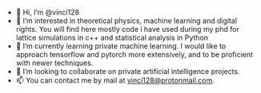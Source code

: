 - 👋 Hi, I’m @vinci128
- 👀 I’m interested in theoretical physics, machine learning and digital rights. You will find here mostly code i have used during my phd for lattice simulations in  c++ and statistical analysis in Python
- 🌱 I’m currently learning private machine learning. I would like to approach tensorflow and pytorch more extensively, and to be proficient with newer techniques.
- 💞️ I’m looking to collaborate on private artificial intelligence projects.
- 📫 You can contact me by mail at vinci128@protonmail.com.

<!---
vinci128/vinci128 is a ✨ special ✨ repository because its `README.md` (this file) appears on your GitHub profile.
You can click the Preview link to take a look at your changes.
--->
